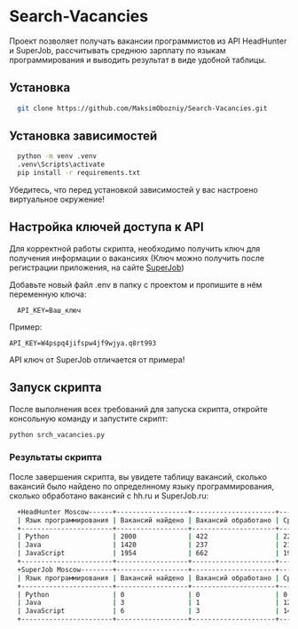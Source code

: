 # Search-Vacancies
 
Проект позволяет получать вакансии программистов из API HeadHunter и SuperJob, рассчитывать среднюю зарплату по языкам программирования и выводить результат в виде удобной таблицы.

## Установка

```bash
  git clone https://github.com/MaksimObozniy/Search-Vacancies.git
```

## Установка зависимостей

```bash
  python -m venv .venv
  .venv\Scripts\activate
  pip install -r requirements.txt
```

Убедитесь, что перед установкой зависимостей у вас настроено виртуальное окружение!

## Настройка ключей доступа к API

Для корректной работы скрипта, необходимо получить ключ для получения информации о вакансиях (Ключ можно получить после регистрации приложения, на сайте [SuperJob](https://api.superjob.ru/))

Добавьте новый файл .env в папку с проектом и пропишите в нём переменную ключа:

```.env
  API_KEY=Ваш_ключ
```
Пример:
```example
API_KEY=W4pspq4jifspw4jf9wjya.q8rt993
```
API ключ от SuperJob отличается от примера!

## Запуск скрипта

После выполнения всех требований для запуска скрипта, откройте консольную команду и запустите скрипт:

```bash
python srch_vacancies.py
```

### Результаты скрипта

После завершения скрипта, вы увидете таблицу вакансий, сколько вакансий было найдено по определнному языку программирования, сколько обработано вакансий c hh.ru и SuperJob.ru:

```bash
  +HeadHunter Moscow------+------------------+---------------------+------------------+
  | Язык программирования | Вакансий найдено | Вакансий обработано | Средняя зарплата |
  +-----------------------+------------------+---------------------+------------------+
  | Python                | 2000             | 422                 | 224502           |
  | Java                  | 1420             | 237                 | 216080           |
  | JavaScript            | 1954             | 662                 | 199613           |
  +-----------------------+------------------+---------------------+------------------+
  +SuperJob Moscow--------+------------------+---------------------+------------------+
  | Язык программирования | Вакансий найдено | Вакансий обработано | Средняя зарплата |
  +-----------------------+------------------+---------------------+------------------+
  | Python                | 0                | 0                   | 0                |
  | Java                  | 3                | 1                   | 120000           |
  | JavaScript            | 6                | 3                   | 142000           |
  +-----------------------+------------------+---------------------+------------------+
```
